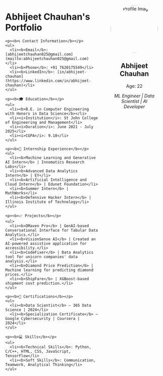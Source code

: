 <div style="display: flex; flex-direction: row;">

  <!-- Left Column (Scrollable) -->
  <div style="flex: 2; padding-right: 20px; overflow-y: auto; height: 80vh;">
    <h1>Abhijeet Chauhan's Portfolio</h1>

    <p><b>📞 Contact Information</b></p>
    <ul>
      <li><b>Email</b>: [abhijeetchauhan025@gmail.com](mailto:abhijeetchauhan025@gmail.com)</li>
      <li><b>Phone</b>: +91 7620175549</li>
      <li><b>LinkedIn</b>: [in/abhijeet-chauhan](https://www.linkedin.com/in/abhijeet-chauhan)</li>
    </ul>

    <p><b>🎓 Education</b></p>
    <ul>
      <li><b>B.E. in Computer Engineering with Honors in Data Science</b></li>
      <li><i>Institution</i>: St John College of Engineering and Management</li>
      <li><i>Duration</i>: June 2021 - July 2025</li>
      <li><i>CGPA</i>: 9.18</li>
    </ul>

    <p><b>💼 Internship Experience</b></p>
    <ul>
      <li><b>Machine Learning and Generative AI Intern</b> | Innomatics Research Labs</li>
      <li><b>Advanced Data Analytics Intern</b> | EY</li>
      <li><b>Artificial Intelligence and Cloud Intern</b> | Edunet Foundation</li>
      <li><b>Summer Intern</b> | MathWorks</li>
      <li><b>Defensive Hacker Intern</b> | Illinois Institute of Technology</li>
    </ul>

    <p><b>📈 Projects</b></p>
    <ul>
      <li><b>DMaven Pro</b> | GenAI-based Conversational Interface for Tabular Data Analytics.</li>
      <li><b>VisionSense AI</b> | Created an AI-powered assistive application for accessibility.</li>
      <li><b>CodeFixer</b> | Data Analytics tool for unicorn companies' data analysis.</li>
      <li><b>Diamond Price Prediction</b> | Machine learning for predicting diamond prices.</li>
      <li><b>ShipFare</b> | XGBoost-based shipment cost prediction.</li>
    </ul>

    <p><b>🏅 Certifications</b></p>
    <ul>
      <li><b>Data Scientist</b> – 365 Data Science | 2024</li>
      <li><b>Specialization Certificate</b> – Google Cybersecurity | Coursera | 2024</li>
    </ul>

    <p><b>💻 Skills</b></p>
    <ul>
      <li><b>Technical Skills</b>: Python, C/C++, HTML, CSS, JavaScript, TensorFlow</li>
      <li><b>Soft Skills</b>: Communication, Teamwork, Analytical Thinking</li>
    </ul>
  </div>

  <!-- Right Column (Image and Bio) -->
  <div style="flex: 1; text-align: center; padding: 20px;">
    <img src="https://github.com/username/portfolio/raw/main/profile.jpg" alt="Profile Image" style="border-radius: 50%; width: 150px; height: 150px; object-fit: cover;"/>
    <h2>Abhijeet Chauhan</h2>
    <p>Age: 22</p>
    <p><i>ML Engineer | Data Scientist | AI Developer</i></p>
  </div>

</div>
